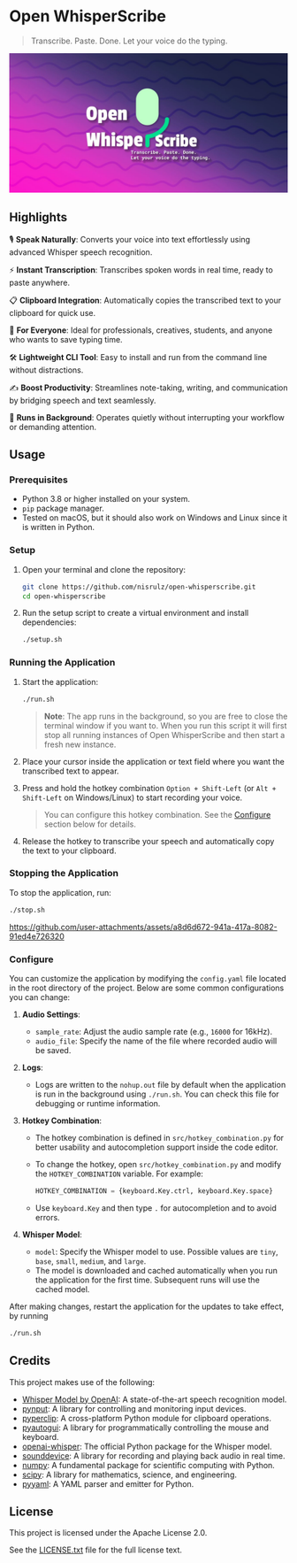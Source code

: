 # Open WhisperScribe

> Transcribe. Paste. Done. Let your voice do the typing.

![Banner](./assets/github_banner.jpg)

## Highlights

🎙️ **Speak Naturally**: Converts your voice into text effortlessly using advanced Whisper speech recognition.

⚡ **Instant Transcription**: Transcribes spoken words in real time, ready to paste anywhere.

📋 **Clipboard Integration**: Automatically copies the transcribed text to your clipboard for quick use.

💼 **For Everyone**: Ideal for professionals, creatives, students, and anyone who wants to save typing time.

🛠️ **Lightweight CLI Tool**: Easy to install and run from the command line without distractions.

✍️ **Boost Productivity**: Streamlines note-taking, writing, and communication by bridging speech and text seamlessly.

🌙 **Runs in Background**: Operates quietly without interrupting your workflow or demanding attention.

## Usage

### Prerequisites

- Python 3.8 or higher installed on your system.
- `pip` package manager.
- Tested on macOS, but it should also work on Windows and Linux since it is written in Python.

### Setup

1. Open your terminal and clone the repository:

   ```bash
   git clone https://github.com/nisrulz/open-whisperscribe.git
   cd open-whisperscribe
   ```

2. Run the setup script to create a virtual environment and install dependencies:

   ```bash
   ./setup.sh
   ```

### Running the Application

1. Start the application:

   ```bash
   ./run.sh
   ```

   > **Note**:
   > The app runs in the background, so you are free to close the terminal window if you want to.
   > When you run this script it will first stop all running instances of Open WhisperScribe and then start a fresh new instance.

2. Place your cursor inside the application or text field where you want the transcribed text to appear.

3. Press and hold the hotkey combination `Option + Shift-Left` (or `Alt + Shift-Left` on Windows/Linux) to start recording your voice.

   > You can configure this hotkey combination. See the [Configure](#configure) section below for details.

4. Release the hotkey to transcribe your speech and automatically copy the text to your clipboard.

### Stopping the Application

To stop the application, run:

```bash
./stop.sh
```

https://github.com/user-attachments/assets/a8d6d672-941a-417a-8082-91ed4e726320

### Configure

You can customize the application by modifying the `config.yaml` file located in the root directory of the project. Below are some common configurations you can change:

1. **Audio Settings**:

   - `sample_rate`: Adjust the audio sample rate (e.g., `16000` for 16kHz).
   - `audio_file`: Specify the name of the file where recorded audio will be saved.

2. **Logs**:

   - Logs are written to the `nohup.out` file by default when the application is run in the background using `./run.sh`.
     You can check this file for debugging or runtime information.

3. **Hotkey Combination**:

   - The hotkey combination is defined in `src/hotkey_combination.py` for better usability and autocompletion support inside the code editor.
   - To change the hotkey, open `src/hotkey_combination.py` and modify the `HOTKEY_COMBINATION` variable. For example:

     ```python
     HOTKEY_COMBINATION = {keyboard.Key.ctrl, keyboard.Key.space}
     ```

   - Use `keyboard.Key` and then type `.` for autocompletion and to avoid errors.

4. **Whisper Model**:

   - `model`: Specify the Whisper model to use. Possible values are `tiny`, `base`, `small`, `medium`, and `large`.
   - The model is downloaded and cached automatically when you run the application for the first time. Subsequent runs will use the cached model.

After making changes, restart the application for the updates to take effect, by running

```bash
./run.sh
```

## Credits

This project makes use of the following:

- [Whisper Model by OpenAI](https://openai.com/research/whisper): A state-of-the-art speech recognition model.
- [pynput](https://pynput.readthedocs.io/en/latest/): A library for controlling and monitoring input devices.
- [pyperclip](https://github.com/asweigart/pyperclip): A cross-platform Python module for clipboard operations.
- [pyautogui](https://pyautogui.readthedocs.io/en/latest/): A library for programmatically controlling the mouse and keyboard.
- [openai-whisper](https://github.com/openai/whisper): The official Python package for the Whisper model.
- [sounddevice](https://python-sounddevice.readthedocs.io/): A library for recording and playing back audio in real time.
- [numpy](https://numpy.org/): A fundamental package for scientific computing with Python.
- [scipy](https://scipy.org/): A library for mathematics, science, and engineering.
- [pyyaml](https://pyyaml.org/): A YAML parser and emitter for Python.

## License

This project is licensed under the Apache License 2.0.

See the [LICENSE.txt](./LICENSE.txt) file for the full license text.
